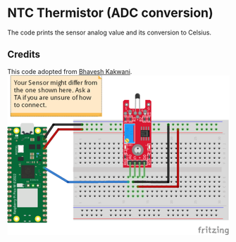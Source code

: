 # NTC Thermistor (ADC conversion)
The code prints the sensor analog value and its conversion to Celsius. 
## Credits
This code adopted from [Bhavesh Kakwani](https://bhave.sh/micropython-measure-temperature/).
![](connection/NTC_Thermistor_ADC_bb.png)